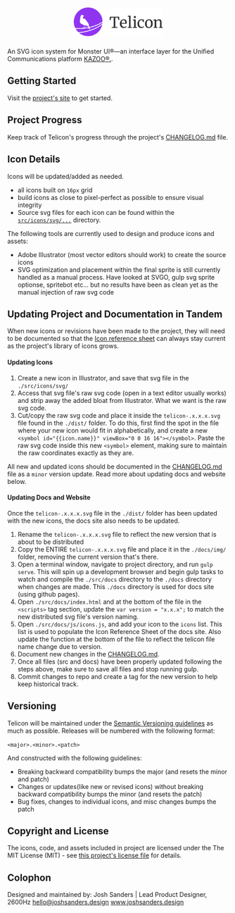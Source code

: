 <h1 align="center"><img src="docs/logo.svg" alt="Telicon logo" width="40%"></h1>

An SVG icon system for Monster UI&reg;&mdash;an interface layer for the Unified Communications platform [KAZOO&reg;.](https://github.com/2600hz/kazoo).

## Getting Started
Visit the [project's site](https://joshsanders.github.io/telicon) to get started.

## Project Progress
Keep track of Telicon's progress through the project's [CHANGELOG.md](https://github.com/joshsanders/telicon/blob/master/CHANGELOG.md) file.

## Icon Details
Icons will be updated/added as needed. 

* all icons built on `16px` grid
* build icons as close to pixel-perfect as possible to ensure visual integrity
* Source svg files for each icon can be found within the [`src/icons/svg/...`](https://github.com/joshsanders/telicon/tree/master/src/icons/svg) directory.

The following tools are currently used to design and produce icons and assets:

* Adobe Illustrator (most vector editors should work) to create the source icons
* SVG optimization and placement within the final sprite is still currently handled as a manual process. Have looked at SVGO, gulp svg sprite optionse, spritebot etc... but no results have been as clean yet as the manual injection of raw svg code

## Updating Project and Documentation in Tandem
When new icons or revisions have been made to the project, they will need to be documented so that the [Icon reference sheet](https://joshsanders.github.io/telicon/icon-sheet.html) can always stay current as the project's library of icons grows. 

#### Updating Icons
1) Create a new icon in Illustrator, and save that svg file in the `./src/icons/svg/` 
2) Access that svg file's raw svg code (open in a text editor usually works) and strip away the added bloat from Illustrator. What we want is the raw svg code. 
3) Cut/copy the raw svg code and place it inside the `telicon-.x.x.x.svg` file found in the `./dist/` folder. To do this, first find the spot in the file where your new icon would fit in alphabetically, and create a new `<symbol id="{{icon.name}}" viewBox="0 0 16 16"></symbol>`. Paste the raw svg code inside this new `<symbol>` element, making sure to maintain the raw coordinates exactly as they are.

All new and updated icons should be documented in the [CHANGELOG.md](https://github.com/joshsanders/telicon/blob/master/CHANGELOG.md) file as a `minor` version update. Read more about updating docs and website below.

#### Updating Docs and Website
Once the `telicon-.x.x.x.svg` file in the `./dist/` folder has been updated with the new icons, the docs site also needs to be updated. 

1) Rename the `telicon-.x.x.x.svg` file to reflect the new version that is about to be distributed
2) Copy the ENTIRE `telicon-.x.x.x.svg` file and place it in the `./docs/img/` folder, removing the current version that's there.
3) Open a terminal window, navigate to project directory, and run `gulp serve`. This will spin up a development browser and begin gulp tasks to watch and compile the `./src/docs` directory to the `./docs` directory when changes are made. This `./docs` directory is used for docs site (using github pages).
3) Open `./src/docs/index.html` and at the bottom of the file in the `<scripts>` tag section, update the `var version = "x.x.x";` to match the new distributed svg file's version naming. 
4) Open `./src/docs/js/icons.js`, and add your icon to the `icons` list. This list is used to populate the Icon Reference Sheet of the docs site. Also update the function at the bottom of the file to reflect the telicon file name change due to version.
5) Document new changes in the [CHANGELOG.md](https://github.com/joshsanders/telicon/blob/master/CHANGELOG.md).
5) Once all files (src and docs) have been properly updated following the steps above, make sure to save all files and stop running gulp.
5) Commit changes to repo and create a tag for the new version to help keep historical track.
 
## Versioning
Telicon will be maintained under the [Semantic Versioning guidelines](http://semver.org) as much as possible. Releases will be numbered with the following format:

`<major>.<minor>.<patch>`

And constructed with the following guidelines:

* Breaking backward compatibility bumps the major (and resets the minor and patch)
* Changes or updates(like new or revised icons) without breaking backward compatibility bumps the minor (and resets the patch)
* Bug fixes, changes to individual icons, and misc changes bumps the patch

## Copyright and License
The icons, code, and assets included in project are licensed under the The MIT License (MIT) - see [this project's license file](https://github.com/joshsanders/telicon/blob/master/LICENSE.md) for details.

## Colophon
Designed and maintained by: 
Josh Sanders | Lead Product Designer, 2600Hz
hello@joshsanders.design
www.joshsanders.design
